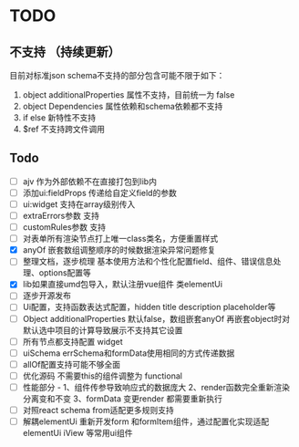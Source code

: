 # TODO

## 不支持 （持续更新）
目前对标准json schema不支持的部分包含可能不限于如下：
1. object additionalProperties 属性不支持，目前统一为 false
1. object Dependencies 属性依赖和schema依赖都不支持
1. if else 新特性不支持
1. $ref 不支持跨文件调用

## Todo
- [ ] ajv 作为外部依赖不在直接打包到lib内
- [ ] 添加ui:fieldProps 传递给自定义field的参数
- [ ] ui:widget 支持在array级别传入
- [ ] extraErrors参数 支持
- [ ] customRules参数 支持
- [ ] 对表单所有渲染节点打上唯一class类名，方便重置样式
- [x] anyOf 嵌套数组调整顺序的时候数据渲染异常问题修复
- [ ] 整理文档，逐步梳理 基本使用方法和个性化配置field、组件、错误信息处理、options配置等
- [x] lib如果直接umd包导入，默认注册vue组件 类elementUi
- [ ] 逐步开源发布
- [ ] Ui配置，支持函数表达式配置，hidden title description placeholder等
- [ ] Object additionalProperties 默认false，数组嵌套anyOf 再嵌套object时对默认选中项目的计算导致展示不支持其它设置
- [ ] 所有节点都支持配置 widget
- [ ] uiSchema errSchema和formData使用相同的方式传递数据
- [ ] allOf配置支持可能不够全面
- [ ] 优化源码 不需要this的组件调整为 functional
- [ ] 性能部分 - 1、组件传参导致响应式的数据庞大 2、render函数完全重新渲染分离变和不变 3、formData 变更render 都需要重新执行
- [ ] 对照react schema from适配更多规则支持
- [ ] 解耦elementUi 重新开发form 和formItem组件，通过配置化实现适配elementUi iView 等常用ui组件
